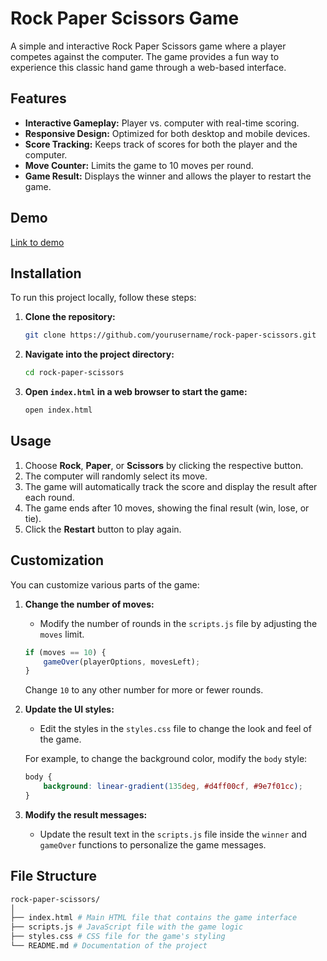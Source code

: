 # Rock Paper Scissors Game

A simple and interactive Rock Paper Scissors game where a player competes against the computer. The game provides a fun way to experience this classic hand game through a web-based interface.

## Features

- **Interactive Gameplay:** Player vs. computer with real-time scoring.
- **Responsive Design:** Optimized for both desktop and mobile devices.
- **Score Tracking:** Keeps track of scores for both the player and the computer.
- **Move Counter:** Limits the game to 10 moves per round.
- **Game Result:** Displays the winner and allows the player to restart the game.


## Demo
[Link to demo]()

## Installation

To run this project locally, follow these steps:

1. **Clone the repository:**
    ```bash
    git clone https://github.com/yourusername/rock-paper-scissors.git
    ```

2. **Navigate into the project directory:**
    ```bash
    cd rock-paper-scissors
    ```

3. **Open `index.html` in a web browser to start the game:**
    ```bash
    open index.html
    ```

## Usage
1. Choose **Rock**, **Paper**, or **Scissors** by clicking the respective button.
2. The computer will randomly select its move.
3. The game will automatically track the score and display the result after each round.
4. The game ends after 10 moves, showing the final result (win, lose, or tie).
5. Click the **Restart** button to play again.

## Customization

You can customize various parts of the game:

1. **Change the number of moves:** 
    - Modify the number of rounds in the `scripts.js` file by adjusting the `moves` limit.

    ```javascript
    if (moves == 10) { 
        gameOver(playerOptions, movesLeft);
    }
    ```
    Change `10` to any other number for more or fewer rounds.

2. **Update the UI styles:**
    - Edit the styles in the `styles.css` file to change the look and feel of the game.

    For example, to change the background color, modify the `body` style:

    ```css
    body {
        background: linear-gradient(135deg, #d4ff00cf, #9e7f01cc);
    }
    ```

3. **Modify the result messages:**
    - Update the result text in the `scripts.js` file inside the `winner` and `gameOver` functions to personalize the game messages.

## File Structure
```sh
rock-paper-scissors/ 
│ 
├── index.html # Main HTML file that contains the game interface
├── scripts.js # JavaScript file with the game logic 
├── styles.css # CSS file for the game's styling 
└── README.md # Documentation of the project

```
